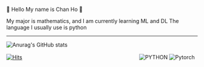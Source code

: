 👋 Hello My name is Chan Ho 👋

My major is mathematics, and I am currently learning ML and DL
The language I usually use is python

---
![Anurag's GitHub stats](https://github-readme-stats.vercel.app/api?username=cha-no&show_icons=true&theme=onedark)

[![Hits](https://hits.seeyoufarm.com/api/count/incr/badge.svg?url=https%3A%2F%2Fgithub.com%2Fcha-no&count_bg=%2379C83D&title_bg=%23555555&icon=&icon_color=%23E7E7E7&title=hits&edge_flat=false)](https://hits.seeyoufarm.com)　　　　　　　　　　　　　　　　　　　　　　![PYTHON](https://img.shields.io/badge/-python-blue) ![Pytorch](https://img.shields.io/badge/-pytorch-red)

